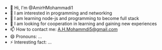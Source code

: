 - 👋 Hi, I'm @AmirHMohammadi1
- 👀 I am interested in programming and networking
- 🌱 I am learning node-js and programming to become full stack
- 💞️ I am looking for cooperation in learning and gaining new experiences
- 📫 How to contact me: A.H.Mohammdi5@gmail.com 
- 😄 Pronouns: ...
- ⚡ Interesting fact: ...

<!---
AmirHMohammadi1/AmirHMohammadi1 is a ✨ special ✨ repository because its `README.md` (this file) appears on your GitHub profile.
You can click the Preview link to take a look at your changes.
--->
